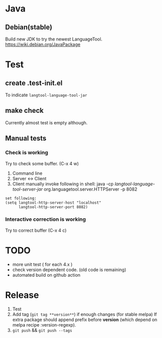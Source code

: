 # Java

## Debian(stable)

Build new JDK to try the newest LanguageTool.
https://wiki.debian.org/JavaPackage

# Test

## create .test-init.el
   To indicate `langtool-language-tool-jar`

## make check

Currently almost test is empty although.

## Manual tests

### Check is working

Try to check some buffer. (C-x 4 w)

  1. Command line
  2. Server <-> Client
  3. Client
    manually invoke following in shell:
    java -cp *langtool-language-tool-server-jar* org.languagetool.server.HTTPServer -p 8082
    
    set following:
    (setq langtool-http-server-host "localhost"
          langtool-http-server-port 8082)

### Interactive correction is working

Try to correct buffer (C-x 4 c)


# TODO

- more unit test ( for each 4.x )
- check version dependent code. (old code is remaining)
- automated build on github action


# Release

1. Test
2. Add tag (`git tag **version**`) if enough changes (for stable melpa)
   If extra package should append prefix before **version** (which depend on melpa recipe :version-regexp).
3. `git push` && `git push --tags`
